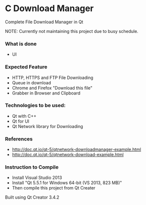 # C Download Manager
Complete File Download Manager in Qt 

NOTE: Currently not maintaining this project due to busy schedule.

### What is done
* UI

### Expected Feature
* HTTP, HTTPS and FTP File Downloading
* Queue in download
* Chrome and Firefox "Download this file"
* Grabber in Browser and Clipboard

### Technologies to be used:
* Qt with C++
* Qt for UI
* Qt Network library for Downloading

### References
* http://doc.qt.io/qt-5/qtnetwork-downloadmanager-example.html
* http://doc.qt.io/qt-5/qtnetwork-download-example.html

### Instruction to Compile
* Install Visual Studio 2013
* Install "Qt 5.5.1 for Windows 64-bit (VS 2013, 823 MB)"
* Then compile this project from Qt Creater

Built using Qt Creator 3.4.2
